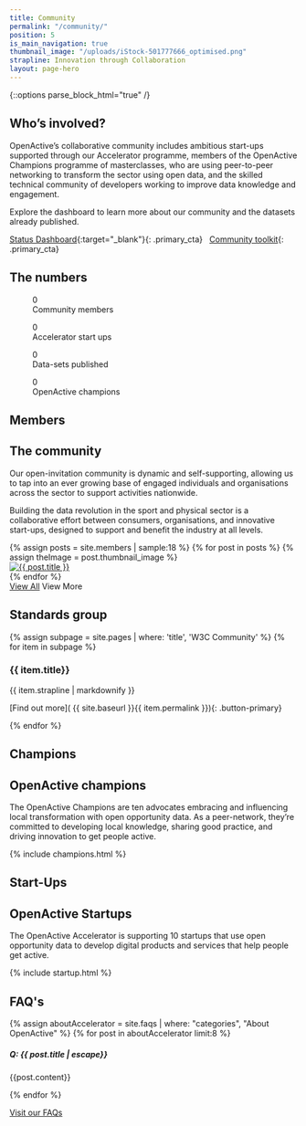```yaml
---
title: Community
permalink: "/community/"
position: 5
is_main_navigation: true
thumbnail_image: "/uploads/iStock-501777666_optimised.png"
strapline: Innovation through Collaboration
layout: page-hero
---
```


{::options parse_block_html="true" /}

<!--  ---------------->
<!-- HERO -->
<!--  ---------------->
<article>
<div class="one">

## Who’s involved?

OpenActive’s collaborative community includes ambitious start-ups supported through our Accelerator programme, members of the OpenActive Champions programme of masterclasses, who are using peer-to-peer networking to transform the sector using open data, and the skilled technical community of developers working to improve data knowledge and engagement.

Explore the dashboard to learn more about our community and the datasets already published.

[Status Dashboard](http://status.openactive.io/){:target="_blank"}{: .primary_cta} 
&nbsp;
[Community toolkit](https://www.openactive.io/community/toolkit.html){: .primary_cta}

</div>
</article>

<!--  ---------------->
<!-- STATS ROW -->
<!--  ---------------->
<article class="invert stats-row title-row" markdown="0">
<h2 class="sub-heading-two">The numbers</h2>

<div class="four">
<figure>
<div class="wrap">
<div class="odometer com-members">0</div>
</div>
<figcaption>Community members </figcaption>
</figure>
</div>

<div class="four">
<figure>
<div class="wrap">

<div class="odometer com-startups">0</div>
</div>
<figcaption>Accelerator start ups </figcaption>

</figure>
</div>

<div class="four">
<figure>
<div class="wrap">

<div class="odometer com-published">0</div>
</div>
<figcaption>Data-sets published </figcaption>

</figure>
</div>

<div class="four">
<figure>
<div class="wrap">

<div class="odometer com-champions">0</div>
</div>
<figcaption>OpenActive champions </figcaption>

</figure>
</div>

</article>

<!--  ---------------->
<!-- TEXT BLOCK -->
<!--  ---------------->
<article class="title-row">
<h2 class="sub-heading-two">Members</h2>
<div class="one">

## The community

Our open-invitation community is dynamic and self-supporting, allowing us to tap into an ever growing base of engaged individuals and organisations across the sector to support activities nationwide.

Building the data revolution in the sport and physical sector is a collaborative effort between consumers, organisations, and innovative start-ups, designed to support and benefit the industry at all levels.

</div>
</article>

<!--  ---------------->
<!-- MEMBERS -->
<!--  ---------------->
<article>
<div class="one freegrid-six">
{% assign posts = site.members | sample:18 %}
{% for post in posts %}
{% assign theImage = post.thumbnail_image %}
<div class="mobile-hide-content" data-tab="{{ forloop.index }}" markdown="0" >
<a href="{{ post.url | relative_url }}"><img role="logo" src="{{ theImage  | relative_url}}" alt="{{ post.title }}"/></a>
</div>
{% endfor %}
</div>
<div class="one buttons">
<a class="button-primary" href="{% link members-page.md %}">View All</a>
<a class="button-primary--ghost mobile-show">View More</a>
</div>
</article>

<!--  ---------------->
<!-- W3C COMMUNITY CALL TO ACTION -->
<!--  ---------------->
<article class="call_to_action--full-width">
<h2 class="sub-heading-two">Standards group</h2>
<div class="one">

{% assign subpage = site.pages | where: 'title', 'W3C Community' %}
{% for item in subpage %}

### {{ item.title}}

{{ item.strapline | markdownify }}

[Find out more]( {{ site.baseurl }}{{ item.permalink }}){: .button-primary}

</div>
<figure>
<div class="mask"></div>
<div class="image" style="background: url({{ site.baseurl }}{{ item.thumbnail_image }})center center / cover no-repeat;"></div>
</figure>
{% endfor %}
</article>

<!--  ---------------->
<!-- CHAMPIONS -->
<!--  ---------------->
<article class="title-row">
<h2 class="sub-heading-two">Champions</h2>

<div class="one">

## OpenActive champions

The OpenActive Champions are ten advocates embracing and influencing local transformation with open opportunity data. As a peer-network, they’re committed to developing local knowledge, sharing good practice, and driving innovation to get people active.

</div>
</article>

<!--  ---------------->
<!-- CHAMPIONS -->
<!--  ---------------->

{% include champions.html %}

<!--  ---------------->
<!-- START-UPS -->
<!--  ---------------->
<article class="title-row">
<h2 class="sub-heading-two">Start-Ups</h2>
<div class="one">

## OpenActive Startups

The OpenActive Accelerator is supporting 10 startups that use open opportunity data to develop digital products and services that help people get active.

</div>
</article>

<!--  ---------------->
<!-- START-UPS  -->
<!--  ---------------->

{% include startup.html %}

<!--  ---------------->
<!-- FAQS -->
<!--  ---------------->
<article class="faq-snippet title-row invert-2">
<h2 class="sub-heading-two">FAQ's</h2>
<div class="one">
{% assign aboutAccelerator = site.faqs | where: "categories", "About OpenActive" %}
{% for post in aboutAccelerator limit:8 %}

<div class=" show_hide">
<h5>Q: {{ post.title | escape}}</h5>
<div class="slidingDiv">
{{post.content}}
</div>
</div>

{% endfor %}
</div>
<div class="one">
<p><a class="button-primary" href="{{ site.baseurl }}{% link faqs.md %}">Visit
our FAQs</a></p>
</div>
</article>